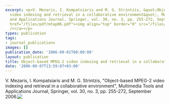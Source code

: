 ```yaml
---
excerpt: <p>V. Mezaris, I. Kompatsiaris and M. G. Strintzis, &quot;Object-based MPEG-2
  video indexing and retrieval in a collaborative environment&quot;, Multimedia Tools
  and Applications Journal, Springer, vol. 30, no. 3, pp. 255-272, September 2006.<a
  href="/files/pdf/mtap06.pdf"><img align="top" border="0" src="/files/pdf/pdf.png"
  /></a></p>
types: publication
tags:
- journal_publications
images: []
publication_date: '2006-09-01T00:00:00'
layout: publication
title: Object-based MPEG-2 video indexing and retrieval in a collaborative environment
date: '2006-09-07T13:59:07+03:00'
---
```

<p>V. Mezaris, I. Kompatsiaris and M. G. Strintzis, &quot;Object-based MPEG-2 video indexing and retrieval in a collaborative environment&quot;, Multimedia Tools and Applications Journal, Springer, vol. 30, no. 3, pp. 255-272, September 2006.<a href="/files/pdf/mtap06.pdf"><img align="top" border="0" src="/files/pdf/pdf.png" /></a></p>
